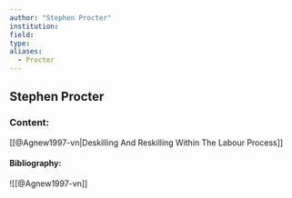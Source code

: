 ```yaml
---
author: "Stephen Procter"
institution:
field:
type:
aliases:
  - Procter
---
```


## Stephen Procter

### Content:
[[@Agnew1997-vn|Deskilling And Reskilling Within The Labour Process]]

#### Bibliography:

![[@Agnew1997-vn]]